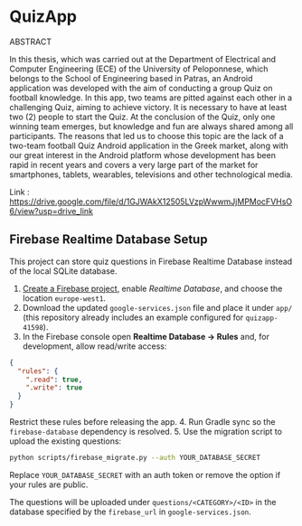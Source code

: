 # QuizApp
ABSTRACT

In this thesis, which was carried out at the Department of Electrical and
Computer Engineering (ECE) of the University of Peloponnese, which
belongs to the School of Engineering based in Patras, an Android
application was developed with the aim of conducting a group Quiz on
football knowledge. In this app, two teams are pitted against each other
in a challenging Quiz, aiming to achieve victory. It is necessary to have at
least two (2) people to start the Quiz. At the conclusion of the Quiz, only
one winning team emerges, but knowledge and fun are always shared
among all participants.
The reasons that led us to choose this topic are the lack of a two-team
football Quiz Android application in the Greek market, along with our
great interest in the Android platform whose development has been rapid
in recent years and covers a very large part of the market for
smartphones, tablets, wearables, televisions and other technological
media.

Link : https://drive.google.com/file/d/1GJWAkX12505LVzpWwwmJjMPMocFVHsO6/view?usp=drive_link

## Firebase Realtime Database Setup

This project can store quiz questions in Firebase Realtime Database instead of the local SQLite database.

1. [Create a Firebase project](https://console.firebase.google.com/), enable *Realtime Database*, and choose the location `europe-west1`.
2. Download the updated `google-services.json` file and place it under `app/` (this repository already includes an example configured for `quizapp-41598`).
3. In the Firebase console open **Realtime Database → Rules** and, for development, allow read/write access:

```json
{
  "rules": {
    ".read": true,
    ".write": true
  }
}
```

   Restrict these rules before releasing the app.
4. Run Gradle sync so the `firebase-database` dependency is resolved.
5. Use the migration script to upload the existing questions:

```bash
python scripts/firebase_migrate.py --auth YOUR_DATABASE_SECRET
```

Replace `YOUR_DATABASE_SECRET` with an auth token or remove the option if your rules are public.

The questions will be uploaded under `questions/<CATEGORY>/<ID>` in the database specified by the `firebase_url` in `google-services.json`.

